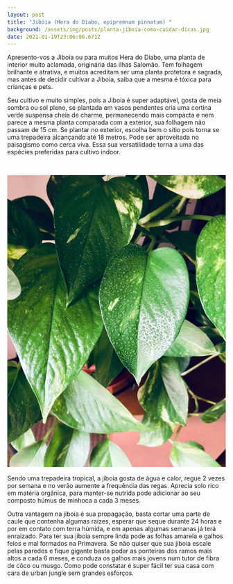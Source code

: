 ```yaml
---
layout: post
title: "Jibóia (Hera do Diabo, epipremnum pinnatum) "
background: /assets/img/posts/planta-jiboia-como-cuidar-dicas.jpg
date: 2021-01-19T23:06:06.671Z
---
```

Apresento-vos a Jiboia ou para muitos Hera do Diabo, uma planta de interior muito aclamada, originária das ilhas Salomão.
Tem folhagem brilhante e atrativa, e muitos acreditam ser uma planta protetora e sagrada, mas antes de decidir cultivar a Jiboia, saiba que a mesma é tóxica para crianças e pets.

Seu cultivo e muito simples, pois a Jiboia é super adaptável, gosta de meia sombra ou sol pleno, se plantada em vasos pendentes cria uma cortina verde suspensa cheia de charme, permanecendo mais compacta e nem parece a mesma planta comparada com a exterior, sua folhagem não passam de 15 cm. Se plantar no exterior, escolha bem o sítio pois torna se uma trepadeira alcançando até 18 metros. Pode ser aproveitada no paisagismo como cerca viva. Essa sua versatilidade torna a uma das espécies preferidas para cultivo indoor.

![]()

![](/assets/img/posts/rsz_sandra-martins-y33thhredag-unsplash.jpg)

Sendo uma trepadeira tropical, a jiboia gosta de água e calor, regue 2 vezes por semana e no verão aumente a frequência das regas. Aprecia solo rico em matéria orgânica, para manter-se nutrida pode adicionar ao seu composto húmus de minhoca  a cada 3 meses. 

Outra vantagem na jiboia é sua propagação, basta cortar uma parte de caule que contenha algumas raízes, esperar que seque durante 24 horas e por em contato com terra húmida, e em apenas algumas semanas já terá enraizado. Para ter sua jiboia sempre linda pode as folhas amarela e galhos feios e mal formados na Primavera.
Se não quiser que sua jiboia escale pelas paredes e fique gigante basta podar as ponteiras dos ramos mais altos a cada 6 meses, e conduza os galhos mais jovens num tutor de fibra de côco ou musgo.
Como pode constatar é super fácil ter sua casa com cara de urban jungle sem grandes esforços.

![]()

![]()
